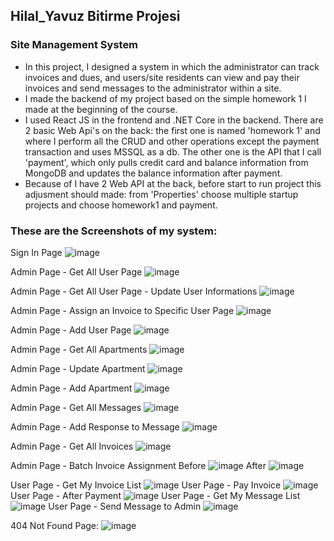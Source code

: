 ## Hilal_Yavuz Bitirme Projesi
### Site Management System
- In this project, I designed a system in which the administrator can track invoices and dues, and users/site residents can view and pay their invoices and send messages to the administrator within a site.
- I made the backend of my project based on the simple homework 1 I made at the beginning of the course.
- I used React JS in the frontend and .NET Core in the backend. There are 2 basic Web Api's on the back: the first one is named 'homework 1' and where I perform all the CRUD and other operations except the payment transaction and uses MSSQL as a db. The other one is the API that I call 'payment', which only pulls credit card and balance information from MongoDB and updates the balance information after payment.
- Because of I have 2 Web API at the back, before start to run project this adjusment should made: from 'Properties' choose multiple startup projects and choose homework1 and payment.

### These are the Screenshots of my system:
Sign In Page 
![image](https://user-images.githubusercontent.com/70439086/153953048-986aea30-5818-47a5-8e16-64dc12ca55ce.png)

Admin Page - Get All User Page
![image](https://user-images.githubusercontent.com/70439086/153953601-07587773-3ed0-4705-89e5-1e6614348d75.png)

Admin Page - Get All User Page - Update User Informations
![image](https://user-images.githubusercontent.com/70439086/153954283-23578705-0262-40d7-9a6c-8e39a6315cf3.png)

Admin Page - Assign an Invoice to Specific User Page
![image](https://user-images.githubusercontent.com/70439086/153953790-fb27debc-67d1-4e21-9f61-ff800d51c9ef.png)

Admin Page - Add User Page
![image](https://user-images.githubusercontent.com/70439086/153954436-2cbd96ea-def0-4ab1-bff6-9f8e76eff66c.png)

Admin Page - Get All Apartments
![image](https://user-images.githubusercontent.com/70439086/153953956-e55ee64b-1657-46f3-a94f-54a1e207e890.png)

Admin Page - Update Apartment
![image](https://user-images.githubusercontent.com/70439086/153954554-e70d7318-d53e-4a1e-8f29-64c489915f90.png)

Admin Page - Add Apartment
![image](https://user-images.githubusercontent.com/70439086/153954737-267a2f2e-6df7-48b2-8498-2297fccea0b2.png)

Admin Page - Get All Messages 
![image](https://user-images.githubusercontent.com/70439086/153954059-495c2749-1229-4348-9e53-5f2f720ea61b.png)

Admin Page - Add Response to Message
![image](https://user-images.githubusercontent.com/70439086/153954834-c797628d-7377-401f-a4c2-96acfb85d8eb.png)

Admin Page - Get All Invoices 
![image](https://user-images.githubusercontent.com/70439086/153954155-92a33752-eab8-44e3-ac48-3a7eaf092756.png)

Admin Page - Batch Invoice Assignment
Before
![image](https://user-images.githubusercontent.com/70439086/153955074-fde292dd-07e4-41ff-b69a-e779ad0af12c.png)
After
![image](https://user-images.githubusercontent.com/70439086/153955405-5af0fae0-6520-4e6e-af27-18b4c76db803.png)

User Page - Get My Invoice List
![image](https://user-images.githubusercontent.com/70439086/153955497-4458fdf5-b322-49b1-8669-997e13d25e64.png)
User Page - Pay Invoice
![image](https://user-images.githubusercontent.com/70439086/153955562-3574235f-a890-4739-8997-9ff620ada60c.png)
User Page - After Payment
 ![image](https://user-images.githubusercontent.com/70439086/153955695-0665f720-395e-400b-81f5-b31c9f3c776c.png)
User Page - Get My Message List
![image](https://user-images.githubusercontent.com/70439086/153955751-e849ca51-4949-47b0-acd3-8f6cb18f8957.png)
User Page - Send Message to Admin
![image](https://user-images.githubusercontent.com/70439086/153955809-89eaba6c-06bd-41cf-a789-c14005c2a876.png)

404 Not Found Page:
![image](https://user-images.githubusercontent.com/70439086/153958107-67103236-8798-448c-93a2-958decb802d5.png)









